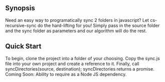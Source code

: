 ## Synopsis

Need an easy way to programatically sync 2 folders in javascript? Let cs-recursive-sync do the hard-lifting for you! Simply pass in the source folder and the sync folder as parameters and our algorithm will do the rest.

## Quick Start

To begin, clone the project into a folder of your choosing. Copy the sync.js file into your own project and create a reference to it. Finally, call syncDirectories(source, destination); syncDirectories returns a promise.
Coming Soon: Ability to require as a Node JS dependency.